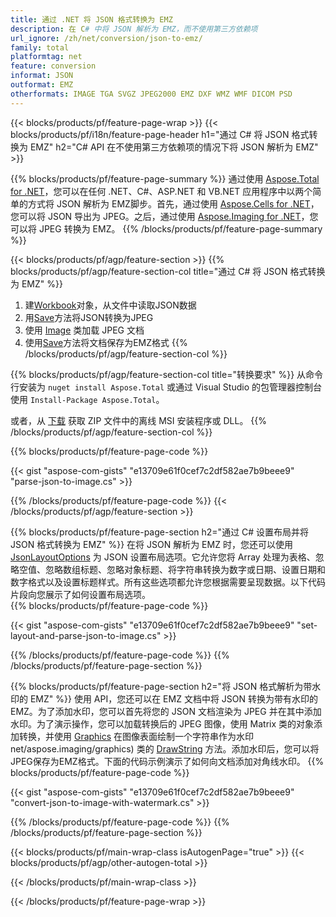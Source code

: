 ```yaml
---
title: 通过 .NET 将 JSON 格式转换为 EMZ
description: 在 C# 中将 JSON 解析为 EMZ，而不使用第三方依赖项
url_ignore: /zh/net/conversion/json-to-emz/
family: total
platformtag: net
feature: conversion
informat: JSON
outformat: EMZ
otherformats: IMAGE TGA SVGZ JPEG2000 EMZ DXF WMZ WMF DICOM PSD
---
```

{{< blocks/products/pf/feature-page-wrap >}}
{{< blocks/products/pf/i18n/feature-page-header h1="通过 C# 将 JSON 格式转换为 EMZ" h2="C# API 在不使用第三方依赖项的情况下将 JSON 解析为 EMZ" >}}

{{% blocks/products/pf/feature-page-summary %}}
通过使用 [Aspose.Total for .NET](https://products.aspose.com/total/net/)，您可以在任何 .NET、C#、ASP.NET 和 VB.NET 应用程序中以两个简单的方式将 JSON 解析为 EMZ脚步。首先，通过使用 [Aspose.Cells for .NET](https://products.aspose.com/cells/net/)，您可以将 JSON 导出为 JPEG。之后，通过使用 [Aspose.Imaging for .NET](https://products.aspose.com/imaging/net/)，您可以将 JPEG 转换为 EMZ。
{{% /blocks/products/pf/feature-page-summary  %}}

{{< blocks/products/pf/agp/feature-section >}}
{{% blocks/products/pf/agp/feature-section-col title="通过 C# 将 JSON 格式转换为 EMZ" %}}
1. 建[Workbook](https://reference.aspose.com/cells/net/aspose.cells/workbook)对象，从文件中读取JSON数据
2. 用[Save](https://reference.aspose.com/cells/net/aspose.cells.workbook/save/methods/4)方法将JSON转换为JPEG
3. 使用 [Image](https://reference.aspose.com/imaging/net/aspose.imaging/image) 类加载 JPEG 文档
4. 使用[Save](https://reference.aspose.com/imaging/net/aspose.imaging.image/save/methods/4)方法将文档保存为EMZ格式
{{% /blocks/products/pf/agp/feature-section-col %}}

{{% blocks/products/pf/agp/feature-section-col title="转换要求" %}}
从命令行安装为 ```nuget install Aspose.Total``` 或通过 Visual Studio 的包管理器控制台使用 ```Install-Package Aspose.Total```。

或者，从 [下载](https://releases.aspose.com/total/net) 获取 ZIP 文件中的离线 MSI 安装程序或 DLL。
{{% /blocks/products/pf/agp/feature-section-col %}}

{{% blocks/products/pf/feature-page-code %}}

{{< gist "aspose-com-gists" "e13709e61f0cef7c2df582ae7b9beee9" "parse-json-to-image.cs" >}}


{{% /blocks/products/pf/feature-page-code %}}
{{< /blocks/products/pf/agp/feature-section >}}

{{% blocks/products/pf/feature-page-section  h2="通过 C# 设置布局并将 JSON 格式转换为 EMZ" %}}
在将 JSON 解析为 EMZ 时，您还可以使用 [JsonLayoutOptions](https://reference.aspose.com/cells/net/aspose.cells.utility/jsonlayoutoptions) 为 JSON 设置布局选项。它允许您将 Array 处理为表格、忽略空值、忽略数组标题、忽略对象标题、将字符串转换为数字或日期、设置日期和数字格式以及设置标题样式。所有这些选项都允许您根据需要呈现数据。以下代码片段向您展示了如何设置布局选项。  
{{% blocks/products/pf/feature-page-code %}}

{{< gist "aspose-com-gists" "e13709e61f0cef7c2df582ae7b9beee9" "set-layout-and-parse-json-to-image.cs" >}}

{{% /blocks/products/pf/feature-page-code  %}}
{{% /blocks/products/pf/feature-page-section %}}

{{% blocks/products/pf/feature-page-section  h2="将 JSON 格式解析为带水印的 EMZ" %}}
使用 API，您还可以在 EMZ 文档中将 JSON 转换为带有水印的 EMZ。为了添加水印，您可以首先将您的 JSON 文档渲染为 JPEG 并在其中添加水印。为了演示操作，您可以加载转换后的 JPEG 图像，使用 Matrix 类的对象添加转换，并使用 [Graphics](https://reference.aspose.com/imaging/) 在图像表面绘制一个字符串作为水印net/aspose.imaging/graphics) 类的 [DrawString](https://reference.aspose.com/imaging/net/aspose.imaging/graphics/methods/drawstring) 方法。添加水印后，您可以将JPEG保存为EMZ格式。下面的代码示例演示了如何向文档添加对角线水印。 
{{% blocks/products/pf/feature-page-code %}}

{{< gist "aspose-com-gists" "e13709e61f0cef7c2df582ae7b9beee9" "convert-json-to-image-with-watermark.cs" >}}

{{% /blocks/products/pf/feature-page-code  %}}
{{% /blocks/products/pf/feature-page-section %}}

{{< blocks/products/pf/main-wrap-class isAutogenPage="true" >}}
{{< blocks/products/pf/agp/other-autogen-total >}}

{{< /blocks/products/pf/main-wrap-class >}}

{{< /blocks/products/pf/feature-page-wrap >}}